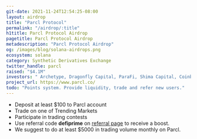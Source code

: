 ```yaml
---
git-date: 2021-11-24T12:54:25-08:00
layout: airdrop
title: "Parcl Protocol"
permalink: "/airdrop/:title"
h1title: Parcl Protocol Airdrop
pagetitle: Parcl Protocol Airdrop
metadescription: "Parcl Protocol Airdrop"
og: /images/blog/solana-airdrops.png
ecosystem: solana
category: Synthetic Derivatives Exchange
twitter_handle: parcl
raised: "$4.1M"
investors: " Archetype, Dragonfly Capital, ParaFi, Shima Capital, Coinbase Ventures, Solana Ventures, Slow Ventures"
project_url: https://www.parcl.co/
todo: "Points system. Provide liquidity, trade and refer new users."
---
```


- Deposit at least $100 to Parcl account
- Trade on one of Trending Markets
- Participate in trading contests
- Use referral code **defiprime** on [referral page](https://app.parcl.co/referrals) to receive a boost.
- We suggest to do at least \$5000 in trading volume monthly on Parcl.
